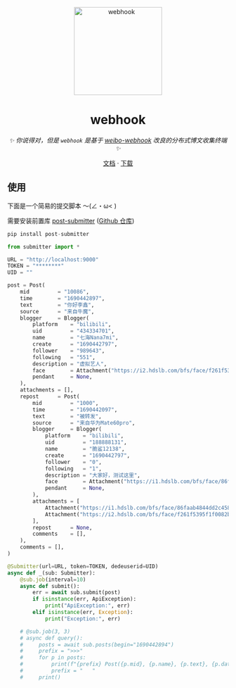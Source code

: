 <p align="center">
  <a href="https://github.com/Drelf2018/webhook/">
    <img src="https://user-images.githubusercontent.com/41439182/220989932-10aeb2f4-9526-4ec5-9991-b5960041be1f.png" height="200" alt="webhook">
  </a>
</p>

<div align="center">

# webhook

_✨ 你说得对，但是 `webhook` 是基于 [weibo-webhook](https://github.com/Drelf2018/weibo-webhook) 改良的分布式博文收集终端 ✨_  


</div>

<p align="center">
  <a href="/">文档</a>
  ·
  <a href="https://github.com/Drelf2018/webhook/releases/">下载</a>
</p>

## 使用

下面是一个简易的提交脚本 ～(∠・ω< )

需要安装前置库 [post-submitter](pypi.org/project/post-submitter) ([Github 仓库](https://github.com/Drelf2018/submitter))

```python
pip install post-submitter
```

```python
from submitter import *

URL = "http://localhost:9000"
TOKEN = "********"
UID = ""

post = Post(
    mid         = "10086",
    time        = "1690442897",
    text        = "你好李鑫",
    source      = "来自牛魔",
    blogger     = Blogger(
        platform    = "bilibili",
        uid         = "434334701",
        name        = "七海Nana7mi",
        create      = "1690442797",
        follower    = "989643",
        following   = "551",
        description = "虚拟艺人",
        face        = Attachment("https://i2.hdslb.com/bfs/face/f261f5395f1f0082b106f7a23b9424a922b046bb.jpg"),
        pendant     = None,
    ),
    attachments = [],
    repost      = Post(
        mid         = "1000",
        time        = "1690442097",
        text        = "被转发",
        source      = "来自华为Mate60pro",
        blogger     = Blogger(
            platform    = "bilibili",
            uid         = "188888131",
            name        = "脆鲨12138",
            create      = "1690442797",
            follower    = "0",
            following   = "1",
            description = "大家好，测试这里",
            face        = Attachment("https://i1.hdslb.com/bfs/face/86faab4844dd2c45870fdafa8f2c9ce7be3e999f.jpg"),    
            pendant     = None,
        ),
        attachments = [
            Attachment("https://i1.hdslb.com/bfs/face/86faab4844dd2c45870fdafa8f2c9ce7be3e999f.jpg"),
            Attachment("https://i2.hdslb.com/bfs/face/f261f5395f1f0082b106f7a23b9424a922b046bb.jpg"),
        ],
        repost      = None,
        comments    = [],
    ),
    comments = [],
)

@Submitter(url=URL, token=TOKEN, dedeuserid=UID)
async def _(sub: Submitter):
    @sub.job(interval=10)
    async def submit():
        err = await sub.submit(post)
        if isinstance(err, ApiException):
            print("ApiException:", err)
        elif isinstance(err, Exception):
            print("Exception:", err)

    # @sub.job(3, 3)
    # async def query():
    #     posts = await sub.posts(begin="1690442894")
    #     prefix = ">>>"
    #     for p in posts:
    #         print(f"{prefix} Post({p.mid}, {p.name}, {p.text}, {p.date})")
    #         prefix = "   "
    #     print()
```
